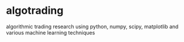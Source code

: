 # algotrading
algorithmic trading research using python, numpy, scipy, matplotlib and various machine learning techniques
